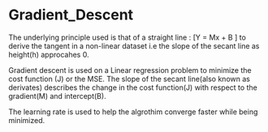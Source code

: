 # Gradient_Descent

The underlying principle used is that of a straight line : [Y = Mx + B ] to derive the tangent in a non-linear dataset i.e the slope of the secant line as height(h) approcahes 0.

Gradient descent is used on a Linear regression problem to minimize the cost function (J) or the MSE. The slope of the secant line(also known as derivates) describes the change in the cost function(J) with respect to the gradient(M) and intercept(B).

The learning rate is used to help the algrothim converge faster while being minimized.
